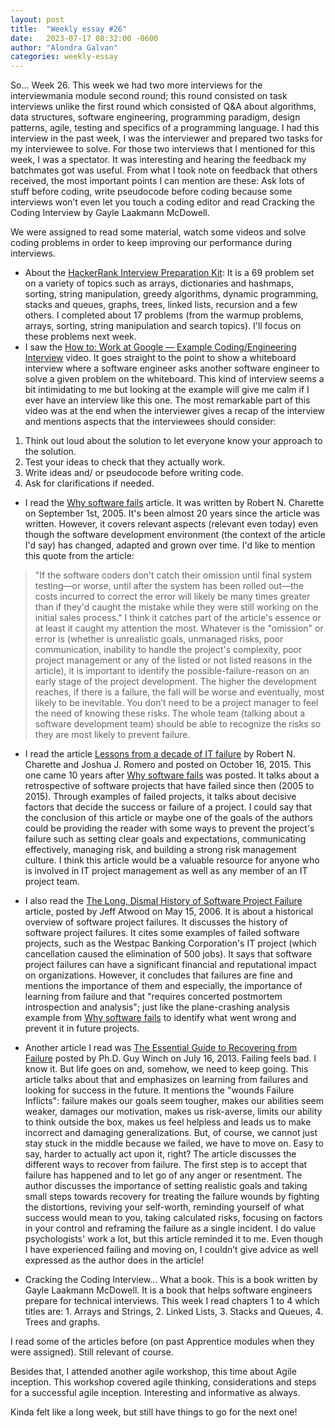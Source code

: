 ```yaml
---
layout: post
title:  "Weekly essay #26"
date:   2023-07-17 08:32:00 -0600
author: "Alondra Galvan"
categories: weekly-essay
---
```



So... Week 26. This week we had two more interviews for the interviewmania module second round; this round consisted on task interviews unlike the first round which consisted of Q&A about algorithms, data structures, software engineering, programming paradigm, design patterns, agile, testing and specifics of a programming language. I had this interview in the past week, I was the interviewer and prepared two tasks for my interviewee to solve. For those two interviews that I mentioned for this week, I was a spectator. It was interesting and hearing the feedback my batchmates got was useful. From what I took note on feedback that others received, the most important points I can mention are these: Ask lots of stuff before coding, write pseudocode before coding because some interviews won’t even let you touch a coding editor and read Cracking the Coding Interview by Gayle Laakmann McDowell. 

We were assigned to read some material, watch some videos and solve coding problems in order to keep improving our performance during interviews. 
* About the [HackerRank Interview Preparation Kit](https://www.hackerrank.com/interview/interview-preparation-kit): It is a 69 problem set on a variety of topics such as arrays, dictionaries and hashmaps, sorting, string manipulation, greedy algorithms, dynamic programming, stacks and queues, graphs, trees, linked lists, recursion and a few others. I completed about 17 problems (from the warmup problems, arrays, sorting, string manipulation and search topics). I'll focus on these problems next week.
* I saw the [How to: Work at Google — Example Coding/Engineering Interview](https://www.youtube.com/watch?v=XKu_SEDAykw&t=2s) video. It goes straight to the point to show a whiteboard interview where a software engineer asks another software engineer to solve a given problem on the whiteboard. This kind of interview seems a bit intimidating to me but looking at the example will give me calm if I ever have an interview like this one. The most remarkable part of this video was at the end when the interviewer gives a recap of the interview and mentions aspects that the interviewees should consider: 
1. Think out loud about the solution to let everyone know your approach to the solution.
2. Test your ideas to check that they actually work.
3. Write ideas and/ or pseudocode before writing code.
4. Ask for clarifications if needed.
* I read the [Why software fails](https://spectrum.ieee.org/why-software-fails) article. It was written by Robert N. Charette on September 1st, 2005. It's been almost 20 years since the article was written. However, it covers relevant aspects (relevant even today) even though the software development environment (the context of the article I'd say) has changed, adapted and grown over time. I'd like to mention this quote from the article: 
> "If the software coders don't catch their omission until final system testing—or worse, until after the system has been rolled out—the costs incurred to correct the error will likely be many times greater than if they'd caught the mistake while they were still working on the initial sales process."
I think it catches part of the article's essence or at least it caught my attention the most. Whatever is the "omission" or error is (whether is unrealistic goals, unmanaged risks, poor communication, inability to handle the project's complexity, poor project management or any of the listed or not listed reasons in the article), it is important to identify the possible-failure-reason on an early stage of the project development. The higher the development reaches, if there is a failure, the fall will be worse and eventually, most likely to be inevitable. You don’t need to be a project manager to feel the need of knowing these risks. The whole team (talking about a software development team) should be able to recognize the risks so they are most likely to prevent failure.

* I read the article [Lessons from a decade of IT failure](https://spectrum.ieee.org/lessons-from-a-decade-of-it-failures) by Robert N. Charette and Joshua J. Romero and posted on October 16, 2015. This one came 10 years after [Why software fails](https://spectrum.ieee.org/why-software-fails) was posted. It talks about a retrospective of software projects that have failed since then (2005 to 2015). Through examples of failed projects, it talks about decisive factors that decide the success or failure of a project. I could say that the conclusion of this article or maybe one of the goals of the authors could be providing the reader with some ways to prevent the project's failure such as setting clear goals and expectations, communicating effectively, managing risk, and building a strong risk management culture. I think this article would be a valuable resource for anyone who is involved in IT project management as well as any member of an IT project team. 

* I also read the [The Long, Dismal History of Software Project Failure](https://blog.codinghorror.com/the-long-dismal-history-of-software-project-failure/) article, posted by Jeff Atwood on May 15, 2006. It is about a historical overview of software project failures. It discusses the history of software project failures. It cites some examples of failed software projects, such as the Westpac Banking Corporation's IT project (which cancellation caused the elimination of 500 jobs). It says that software project failures can have a significant financial and reputational impact on organizations. However, it concludes that failures are fine and mentions the importance of them and especially, the importance of learning from failure and that "requires concerted postmortem introspection and analysis"; just like the plane-crashing analysis example from [Why software fails](https://spectrum.ieee.org/why-software-fails) to identify what went wrong and prevent it in future projects. 

* Another article I read was [The Essential Guide to Recovering from Failure](https://www.psychologytoday.com/intl/blog/the-squeaky-wheel/201307/the-essential-guide-recovering-failure) posted by Ph.D. Guy Winch on July 16, 2013. Failing feels bad. I know it. But life goes on and, somehow, we need to keep going. This article talks about that and emphasizes on learning from failures and looking for success in the future. It mentions the "wounds Failure Inflicts": failure makes our goals seem tougher, makes our abilities seem weaker, damages our motivation, makes us risk-averse, limits our ability to think outside the box, makes us feel helpless and leads us to make incorrect and damaging generalizations. But, of course, we cannot just stay stuck in the middle because we failed, we have to move on. Easy to say, harder to actually act upon it, right? The article discusses the different ways to recover from failure. The first step is to accept that failure has happened and to let go of any anger or resentment. The author discusses the importance of setting realistic goals and taking small steps towards recovery for treating the failure wounds by fighting the distortions, reviving your self-worth, reminding yourself of what success would mean to you, taking calculated risks, focusing on factors in your control and reframing the failure as a single incident. I do value psychologists' work a lot, but this article reminded it to me. Even though I have experienced failing and moving on, I couldn’t give advice as well expressed as the author does in the article!

* Cracking the Coding Interview... What a book. This is a book written by Gayle Laakmann McDowell. It is a book that helps software engineers prepare for technical interviews. This week I read chapters 1 to 4 which titles are: 1. Arrays and Strings, 2. Linked Lists, 3. Stacks and Queues, 4. Trees and graphs. 

I read some of the articles before (on past Apprentice modules when they were assigned). Still relevant of course. 

Besides that, I attended another agile workshop, this time about Agile inception. This workshop covered agile thinking, considerations and steps for a successful agile inception. Interesting and informative as always.

Kinda felt like a long week, but still have things to go for the next one! 
